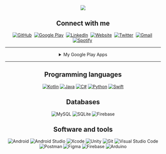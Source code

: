 <!-- START: TYPING https://git.io/typing-svg -->
<h1 align="center">
  <a href="https://git.io/typing-svg">
    <img src="https://readme-typing-svg.herokuapp.com?color=78FE96&size=30&center=true&vCenter=true&lines=Hello+There!+%F0%9F%91%8B+;I'm+G%C3%B6khan+DA%C4%9ETEK%C4%B0N...;Nice+to+meet+you!">
  </a>
</h1>
<!-- END: TYPING -->

<!-- START: SOCIAL LINKS  -->
<h2 align="center">Connect with me</h2>
<p align="center">
<a href="https://github.com/gdagtekin"><img src="https://img.shields.io/badge/GitHub-100000?style=for-the-badge&logo=github&logoColor=white" alt="GitHub"/></a>&nbsp;
<a href="https://play.google.com/store/apps/dev?id=5747179795292428520"><img src="https://img.shields.io/badge/Google_Play-414141?style=for-the-badge&logo=google-play&logoColor=white" alt="Google Play"/></a>&nbsp;
<a href="https://www.linkedin.com/in/gdagtekin/"><img src="https://img.shields.io/badge/linkedin-%230077B5.svg?&style=for-the-badge&logo=linkedin&logoColor=white" alt="LinkedIn" /></a>&nbsp;
<a href="https://gdagtekin.com/"><img src="https://img.shields.io/badge/%F0%9F%AA%90Personal%20Website-gray.svg?colorA=655BE1&colorB=4F44D6&style=for-the-badge" alt="Website" /></a>&nbsp;
<a href="https://twitter.com/gdagtekin_apps/"><img src="https://img.shields.io/badge/Twitter-1DA1F2?style=for-the-badge&logo=twitter&logoColor=white" alt="Twitter" /></a>&nbsp;
<a href="mailto:gdagtekin23@gmail.com"><img src="https://img.shields.io/badge/gmail-%23D14836.svg?&style=for-the-badge&logo=gmail&logoColor=white" alt="Gmail"/></a>&nbsp;
<a href="https://open.spotify.com/user/gdagtekin/"><img src="https://img.shields.io/badge/Spotify-1ED760?&style=for-the-badge&logo=spotify&logoColor=white" alt="Spotify" /></a>&nbsp;
</p>
<!-- END: SOCIAL LINKS  -->

---

<!-- START: APPS -->
<details>
  <summary align="center">My Google Play Apps</summary>
<br>
<p align="center">
<a href="https://play.google.com/store/apps/details?id=com.gdagtekin.codescanner"><img src="https://img.shields.io/badge/Barcode%20Scanner%20&amp%20Barcode%20Generator-%23414141.svg?&style=for-the-badge&logo=google-play&logoColor=white" alt="Stock & Sales Manager"/></a>
<br>
<img alt="Android" src="https://img.shields.io/badge/android-%2378C257.svg?&style=for-the-badge&logo=android&logoColor=white"/>
<img alt="Java" src="https://img.shields.io/badge/java-%23ED8B00.svg?&style=for-the-badge&logo=java&logoColor=white">
<img alt="SQLite" src="https://img.shields.io/badge/SQLite-%233296fa.svg?&style=for-the-badge&logo=sqlite&logoColor=white"/>
</p>

<br>
<p align="center">
<a href="https://play.google.com/store/apps/details?id=com.gdagtekin.possystem"><img src="https://img.shields.io/badge/Stock%20&amp%20Sales%20Manager-%23414141.svg?&style=for-the-badge&logo=google-play&logoColor=white" alt="Barcode Scanner & Barcode Generator"/></a>
<br>
<img alt="Android" src="https://img.shields.io/badge/android-%2378C257.svg?&style=for-the-badge&logo=android&logoColor=white"/>
<img alt="Java" src="https://img.shields.io/badge/java-%23ED8B00.svg?&style=for-the-badge&logo=java&logoColor=white">
<img alt="SQLite" src="https://img.shields.io/badge/SQLite-%233296fa.svg?&style=for-the-badge&logo=sqlite&logoColor=white"/>
</p>

<br>
<p align="center">
<a href="https://play.google.com/store/apps/details?id=com.gdagtekin.anonletter"><img src="https://img.shields.io/badge/Anon%20Letter-%23414141.svg?&style=for-the-badge&logo=google-play&logoColor=white" alt="Anon Letter"/></a>
<br>
<img alt="Android" src="https://img.shields.io/badge/android-%2378C257.svg?&style=for-the-badge&logo=android&logoColor=white"/>
<img alt="Java" src="https://img.shields.io/badge/java-%23ED8B00.svg?&style=for-the-badge&logo=java&logoColor=white">
<img alt="Firebase" src="https://img.shields.io/badge/firebase-%23F57C00.svg?&style=for-the-badge&logo=firebase&logoColor=white"/>
</p>

<br>
<p align="center">
<a href="https://play.google.com/store/apps/details?id=com.gdagtekin.passwordmanager"><img src="https://img.shields.io/badge/Password%20Manager-%23414141.svg?&style=for-the-badge&logo=google-play&logoColor=white" alt="Password Manager"/></a>
<br>
<img alt="Android" src="https://img.shields.io/badge/android-%2378C257.svg?&style=for-the-badge&logo=android&logoColor=white"/>
<img alt="Java" src="https://img.shields.io/badge/java-%23ED8B00.svg?&style=for-the-badge&logo=java&logoColor=white">
<img alt="Firebase" src="https://img.shields.io/badge/firebase-%23F57C00.svg?&style=for-the-badge&logo=firebase&logoColor=white"/>
</p>

<br>
<p align="center">
<a href="https://play.google.com/store/apps/details?id=com.gdagtekin.messagingapp"><img src="https://img.shields.io/badge/Messenger-%23414141.svg?&style=for-the-badge&logo=google-play&logoColor=white" alt="Messenger"/></a>
<br>
<img alt="Android" src="https://img.shields.io/badge/android-%2378C257.svg?&style=for-the-badge&logo=android&logoColor=white"/>
<img alt="Java" src="https://img.shields.io/badge/java-%23ED8B00.svg?&style=for-the-badge&logo=java&logoColor=white">
<img alt="Firebase" src="https://img.shields.io/badge/firebase-%23F57C00.svg?&style=for-the-badge&logo=firebase&logoColor=white"/>
</p>

<br>
<p align="center">
<a href="https://play.google.com/store/apps/details?id=com.gdagtekin.blackjack"><img src="https://img.shields.io/badge/BlackJack!-%23414141.svg?&style=for-the-badge&logo=google-play&logoColor=white" alt="Messenger"/></a>
<br>
<img alt="Unity" src="https://img.shields.io/badge/unity-%23000000.svg?&style=for-the-badge&logo=unity&logoColor=white"/>
<img alt="C#" src="https://img.shields.io/badge/csharp-%23682876.svg?&style=for-the-badge&logo=csharp&logoColor=white">
</p>

<br>
<p align="center">
<a href="https://play.google.com/store/apps/details?id=com.gdagtekin.basketball"><img src="https://img.shields.io/badge/Basketball%202D-%23414141.svg?&style=for-the-badge&logo=google-play&logoColor=white" alt="Messenger"/></a>
<br>
<img alt="Unity" src="https://img.shields.io/badge/unity-%23000000.svg?&style=for-the-badge&logo=unity&logoColor=white"/>
<img alt="C#" src="https://img.shields.io/badge/csharp-%23682876.svg?&style=for-the-badge&logo=csharp&logoColor=white">
</p>
</details>
<!-- END: APPS -->

---

<!-- START: PROGRAMMING LANGUAGES -->
<h2 align="center">Programming languages</h2>
<p align="center">
<a href="https://github.com/search?q=user%3Agdagtekin+is%3Arepo+language%3Akotlin"><img alt="Kotlin" src="https://img.shields.io/badge/kotlin%20-%231AA2D4.svg?&style=for-the-badge&logo=kotlin&logoColor=white"></a>
<a href="https://github.com/search?q=user%3Agdagtekin+is%3Arepo+language%3Ajava"><img alt="Java" src="https://img.shields.io/badge/java-%23ED8B00.svg?&style=for-the-badge&logo=java&logoColor=white"></a>
<a href="https://github.com/search?q=user%3Agdagtekin+is%3Arepo+language%3Acsharp"><img alt="C#" src="https://img.shields.io/badge/csharp-%23682876.svg?&style=for-the-badge&logo=csharp&logoColor=white"></a>
<a href="https://github.com/search?q=user%3Agdagtekin+is%3Arepo+language%3Apython"><img alt="Python" src="https://img.shields.io/badge/python%20-%2314354C.svg?&style=for-the-badge&logo=python&logoColor=white"></a>
<a href="https://github.com/search?q=user%3Agdagtekin+is%3Arepo+language%3Aswift"><img alt="Swift" src="https://img.shields.io/badge/swift%20-%23F05138.svg?&style=for-the-badge&logo=swift&logoColor=white"></a>
</p>
<!-- END: PROGRAMMING LANGUAGES -->

<!-- START: DATABASES -->
<h2 align="center">Databases</h2>
<p align="center">
<img alt="MySQL" src="https://img.shields.io/badge/MySQL-%2300758F.svg?&style=for-the-badge&logo=mysql&logoColor=white"/>
<img alt="SQLite" src="https://img.shields.io/badge/SQLite-%233296fa.svg?&style=for-the-badge&logo=sqlite&logoColor=white"/>
<img alt="Firebase" src="https://img.shields.io/badge/firebase-%23F57C00.svg?&style=for-the-badge&logo=firebase&logoColor=white"/>
</p>
<!-- END: DATABASES -->

<!-- START: SOFTWARE AND TOOLS -->
<h2 align="center">Software and tools</h2>
<p align="center">
<img alt="Android" src="https://img.shields.io/badge/android-%2378C257.svg?&style=for-the-badge&logo=android&logoColor=white"/>
<img alt="Android Studio" src="https://img.shields.io/badge/Android%20Studio-%23669933.svg?&style=for-the-badge&logo=android-studio&logoColor=white"/>
<img alt="Xcode" src="https://img.shields.io/badge/xcode-%23147efb.svg?&style=for-the-badge&logo=xcode&logoColor=white"/>
<img alt="Unity" src="https://img.shields.io/badge/unity-%23000000.svg?&style=for-the-badge&logo=unity&logoColor=white"/>
<img alt="Git" src="https://img.shields.io/badge/git-%23F1502F.svg?&style=for-the-badge&logo=git&logoColor=white"/>
<img alt="Visual Studio Code" src="https://img.shields.io/badge/Visual%20Studio%20Code-%230078d7.svg?&style=for-the-badge&logo=visual-studio-code&logoColor=white"/>
<img alt="Postman" src="https://img.shields.io/badge/postman-%23EF5B25.svg?&style=for-the-badge&logo=postman&logoColor=white"/>
<img alt="Figma" src="https://img.shields.io/badge/figma-%239c0391.svg?&style=for-the-badge&logo=figma&logoColor=white"/>
<img alt="Firebase" src="https://img.shields.io/badge/firebase-%23F57C00.svg?&style=for-the-badge&logo=firebase&logoColor=white"/>
<img alt="Arduino" src="https://img.shields.io/badge/arduino-%2300878F.svg?&style=for-the-badge&logo=arduino&logoColor=white"/>
</p>
<!-- END: SOFTWARE AND TOOLS -->
